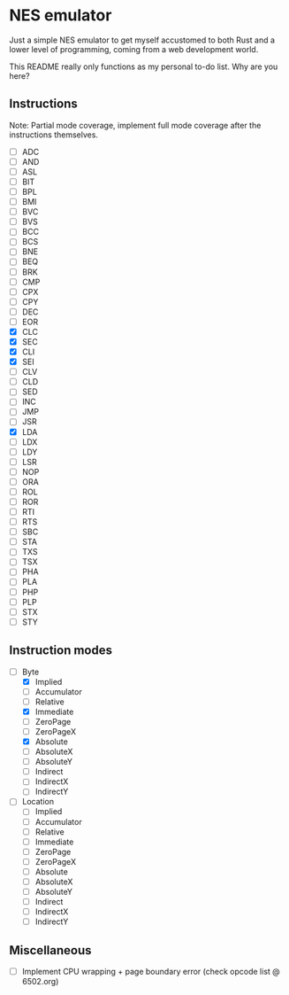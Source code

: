 # NES emulator

Just a simple NES emulator to get myself accustomed to both Rust and a lower level of programming, coming from a web development world.

This README really only functions as my personal to-do list. Why are you here?

## Instructions

Note: Partial mode coverage, implement full mode coverage after the instructions themselves.

- [ ] ADC
- [ ] AND
- [ ] ASL
- [ ] BIT
- [ ] BPL
- [ ] BMI
- [ ] BVC
- [ ] BVS
- [ ] BCC
- [ ] BCS
- [ ] BNE
- [ ] BEQ
- [ ] BRK
- [ ] CMP
- [ ] CPX
- [ ] CPY
- [ ] DEC
- [ ] EOR
- [x] CLC
- [x] SEC
- [x] CLI
- [x] SEI
- [ ] CLV
- [ ] CLD
- [ ] SED
- [ ] INC
- [ ] JMP
- [ ] JSR
- [x] LDA
- [ ] LDX
- [ ] LDY
- [ ] LSR
- [ ] NOP
- [ ] ORA
- [ ] ROL
- [ ] ROR
- [ ] RTI
- [ ] RTS
- [ ] SBC
- [ ] STA
- [ ] TXS
- [ ] TSX
- [ ] PHA
- [ ] PLA
- [ ] PHP
- [ ] PLP
- [ ] STX
- [ ] STY

## Instruction modes
- [ ] Byte
  - [x] Implied
  - [ ] Accumulator
  - [ ] Relative
  - [x] Immediate
  - [ ] ZeroPage
  - [ ] ZeroPageX
  - [x] Absolute
  - [ ] AbsoluteX
  - [ ] AbsoluteY
  - [ ] Indirect
  - [ ] IndirectX
  - [ ] IndirectY
- [ ] Location
  - [ ] Implied
  - [ ] Accumulator
  - [ ] Relative
  - [ ] Immediate
  - [ ] ZeroPage
  - [ ] ZeroPageX
  - [ ] Absolute
  - [ ] AbsoluteX
  - [ ] AbsoluteY
  - [ ] Indirect
  - [ ] IndirectX
  - [ ] IndirectY

## Miscellaneous
- [ ] Implement CPU wrapping + page boundary error (check opcode list @ 6502.org)
